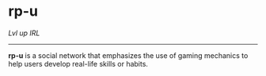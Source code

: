 # rp-u

*Lvl up IRL*

---

**rp-u** is a social network that emphasizes the use of gaming mechanics to help users develop real-life skills or habits.